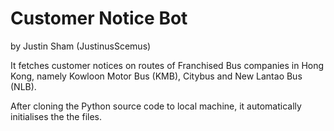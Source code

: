 # Customer Notice Bot
by Justin Sham (JustinusScemus)

It fetches customer notices on routes of Franchised Bus companies in Hong Kong, namely Kowloon Motor Bus (KMB), Citybus and New Lantao Bus (NLB).

After cloning the Python source code to local machine, it automatically initialises the the files.
